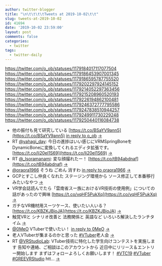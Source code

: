 ```yaml
---
author: twitter-blogger
title: "\n\t\t\t\tTweets at 2019-10-02\t\t"
slug: tweets-at-2019-10-02
id: 41694
date: '2019-10-02 23:59:00'
layout: post
comments: false
categories:
  - twitter
tags:
  - twitter-daily
---
```


https://twitter.com/o_ob/statuses/1179184017117077504 https://twitter.com/o_ob/statuses/1179186453907001345 https://twitter.com/o_ob/statuses/1179186595787755520 https://twitter.com/o_ob/statuses/1179202297924145152 https://twitter.com/o_ob/statuses/1179214052297363456 https://twitter.com/o_ob/statuses/1179215208960520193 https://twitter.com/o_ob/statuses/1179226194862100481 https://twitter.com/o_ob/statuses/1179246372777795586 https://twitter.com/o_ob/statuses/1179247838510944257 https://twitter.com/o_ob/statuses/1179249911730229248 https://twitter.com/o_ob/statuses/1179250440116084738  

*   他の振付も見て研究している [https://t.co/BSaYV9ann5](https://t.co/BSaYV9ann5) [in reply to o_ob](https://twitter.com/o_ob/statuses/1179029458935697408) [->](https://twitter.com/o_ob/statuses/1179184017117077504)
*   RT [@yahagi_day](https://twitter.com/yahagi_day): 今日の進捗はいい感じにVRMSpringBoneをDynamicBoneに変換してくれるエディタ拡張です。 [https://t.co/Ii20eI1S69](https://t.co/Ii20eI1S69) [->](https://twitter.com/o_ob/statuses/1179186453907001345)
*   RT [@_Isoramanami](https://twitter.com/_Isoramanami): 変な顔撮れたー！ [https://t.co/tB94abdnaf](https://t.co/tB94abdnaf) [->](https://twitter.com/o_ob/statuses/1179186595787755520)
*   [@oraora1966](https://twitter.com/oraora1966) そうね ごめん 消すわ [in reply to oraora1966](https://twitter.com/oraora1966/statuses/1179193456410812416) [->](https://twitter.com/o_ob/statuses/1179202297924145152)
*   GCPとすこし仲良くなれた ステージング環境から ソース修正して本番移行みたいなやつ [->](https://twitter.com/o_ob/statuses/1179214052297363456)
*   VR学会誌読んでたら「雲南省スー族におけるVR技術の使用例」についての話があったので興味 [https://t.co/vqHF5PukXq](https://t.co/vqHF5PukXq) [->](https://twitter.com/o_ob/statuses/1179215208960520193)
*   ガチなVR機材用スーツケース、使いたい人いる？ [https://t.co/KBZKJBioJA](https://t.co/KBZKJBioJA) [->](https://twitter.com/o_ob/statuses/1179226194862100481)
*   触覚VRと シナリオ改善と 法務関係と 英語など いろいろ解決したランチタイム [->](https://twitter.com/o_ob/statuses/1179246372777795586)
*   [@0MeO](https://twitter.com/0MeO) VTuberで使いたい！ [in reply to 0MeO](https://twitter.com/0MeO/statuses/1179024456586448899) [->](https://twitter.com/o_ob/statuses/1179247838510944257)
*   老人VTuberが集まるのかと思った [#VTuber](https://twitter.com/search?q=%23VTuber&src=hash)老人会 [->](https://twitter.com/o_ob/statuses/1179249911730229248)
*   RT [@VRStudioLab](https://twitter.com/VRStudioLab): VTuber技術に特化した学生向けコンテストを実施します 告知や連絡、ご相談はこのアカウントから 近日中にリリース＆エントリー開始します まずはフォローよろしくお願いします！ [#VTC19](https://twitter.com/search?q=%23VTC19&src=hash) [#VTuber](https://twitter.com/search?q=%23VTuber&src=hash) [#GREEVRStudio](https://twitter.com/search?q=%23GREEVRStudio&src=hash) htt… [->](https://twitter.com/o_ob/statuses/1179250440116084738)